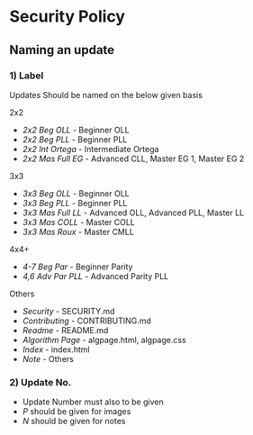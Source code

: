 # Security Policy

## Naming an update

### 1) Label

Updates Should be named on the below given basis

2x2 
* *2x2 Beg OLL* - Beginner OLL
* *2x2 Beg PLL* - Beginner PLL
* *2x2 Int Ortega* - Intermediate Ortega
* *2x2 Mas Full EG* - Advanced CLL, Master EG 1, Master EG 2

3x3 
* *3x3 Beg OLL* - Beginner OLL
* *3x3 Beg PLL* - Beginner PLL
* *3x3 Mas Full LL* - Advanced OLL, Advanced PLL, Master LL
* *3x3 Mas COLL* - Master COLL
* *3x3 Mas Roux* - Master CMLL

4x4+ 
* *4-7 Beg Par* - Beginner Parity
* *4,6 Adv Par PLL* - Advanced Parity PLL

Others
* *Security* - SECURITY.md
* *Contributing* - CONTRIBUTING.md
* *Readme* - README.md
* *Algorithm Page* - algpage.html, algpage.css
* *Index* - index.html
* *Note* - Others

### 2) Update No.

* Update Number must also to be given
* *P* should be given for images
* *N* should be given for notes

